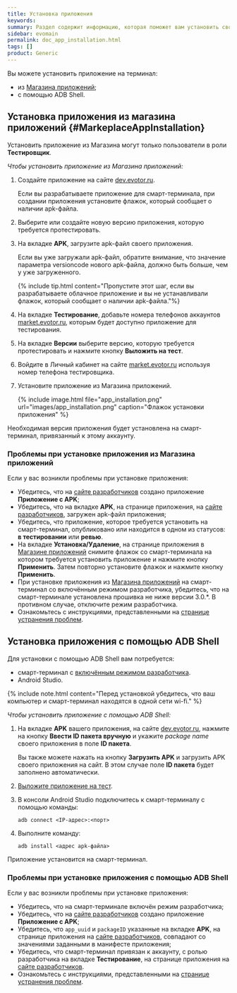 ```yaml
---
title: Установка приложения
keywords:
summary: Раздел содержит информацию, которая поможет вам установить своё приложение на смарт-терминал как с помощью Магазина приложений так и с помощью ADB Shell.
sidebar: evomain
permalink: doc_app_installation.html
tags: []
product: Generic
---
```


Вы можете установить приложение на терминал:

* из [Магазина приложений](https://market.evotor.ru);
* с помощью ADB Shell.

## Установка приложения из магазина приложений {#MarkeplaceAppInstallation}

Установить приложение из Магазина могут только пользователи в роли **Тестировщик**.

*Чтобы установить приложение из Магазина приложений:*

1. Создайте приложение на сайте [dev.evotor.ru](https://dev.evotor.ru).

   Если вы разрабатываете приложение для смарт-терминала, при создании приложения установите флажок, который сообщает о наличии apk-файла.

2. Выберите или создайте новую версию приложения, которую требуется протестировать.

3. На вкладке **APK**, загрузите apk-файл своего приложения.

   Если вы уже загружали apk-файл, обратите внимание, что значение параметра versioncode нового apk-файла, должно быть больше, чем у уже загруженного.

   {% include tip.html content="Пропустите этот шаг, если вы разрабатываете облачное приложение и вы не устанавливали флажок, который сообщает о наличии apk-файла."%}

4. На вкладке **Тестирование**, добавьте номера телефонов аккаунтов [market.evotor.ru](https://market.evotor.ru), которым будет доступно приложение для тестирования.

5. На вкладке **Версии** выберите версию, которую требуется протестировать и нажмите кнопку **Выложить на тест**.

6. Войдите в Личный кабинет на сайте [market.evotor.ru](https://market.evotor.ru) используя номер телефона тестировщика.

7. Установите приложение из Магазина приложений.

    {% include image.html file="app_installation.png" url="images/app_installation.png" caption="Флажок установки приложения" %}

Необходимая версия приложения будет установлена на смарт-терминал, привязанный к этому аккаунту.

### Проблемы при установке приложения из Магазина приложений

Если у вас возникли проблемы при установке приложения:

* Убедитесь, что на [сайте разработчиков](https://dev.evotor.ru) создано приложение **Приложение с APK**;
* Убедитесь, что на вкладке **APK**, на странице приложения, на [сайте разработчиков](https://dev.evotor.ru), загружен apk-файл приложения;
* Убедитесь, что приложение, которое требуется установить на смарт-терминал, опубликовано или находится в одном из статусов: **в тестировании** или **ревью**.
* На вкладке **Установка/Удаление**, на странице приложения в [Магазине приложений](https://market.evotor.ru) снимите флажок со смарт-терминала на котором требуется установить приложение и нажмите кнопку **Применить**. Затем повторно установите флажок и нажмите кнопку **Применить**.
* При установке приложения из [Магазина приложений](https://market.evotor.ru) на смарт-терминал со включённым режимом разработчика, убедитесь, что на смарт-терминале установлена прошивка не ниже версии 3.0.\*. В противном случае, отключите режим разработчика.
* Ознакомьтесь с инструкциями, представленными на [странице устранения проблем](./doc_installation_troubleshooting.html).

## Установка приложения с помощью ADB Shell

Для установки с помощью ADB Shell вам потребуется:

* смарт-терминал с [включённым режимом разработчика](./doc_app_developer_mode.html).
* Android Studio.

{% include note.html content="Перед установкой убедитесь, что ваш компьютер и смарт-терминал находятся в одной сети wi-fi." %}

*Чтобы установить приложение с помощью ADB Shell:*

1. На вкладке **APK** вашего приложения, на сайте [dev.evotor.ru](https://dev.evotor.ru), нажмите на кнопку **Ввести ID пакета вручную** и укажите *package name* своего приложения в поле **ID пакета**.

   Вы также можете нажать на кнопку **Загрузить APK** и загрузить APK своего приложения на сайт. В этом случае поле **ID пакета** будет заполнено автоматически.

2. [Выложите приложение на тест](./doc_app_testing.html).

3. В консоли Android Studio подключитесь к смарт-терминалу с помощью команды:

   `adb connect <IP-адрес>:<порт>`

4. Выполните команду:

   `adb install <адрес apk-файла>`

Приложение установится на смарт-терминал.

### Проблемы при установке приложения с помощью ADB Shell

Если у вас возникли проблемы при установке приложения:

* Убедитесь, что на смарт-терминале включён режим разработчика;
* Убедитесь, что на [сайте разработчиков](https://dev.evotor.ru) создано приложение **Приложение с APK**;
* Убедитесь, что `app_uuid` и `packageID` указанные на вкладке **APK**, на странице приложения на [сайте разработчиков](https://dev.evotor.ru), совпадают со значениями заданными в манифесте приложения;
* Убедитесь, что смарт-терминал привязан к аккаунту, с ролью разработчика на вкладке **Тестирование**, на странице приложения на [сайте разработчиков](https://dev.evotor.ru).
* Ознакомьтесь с инструкциями, представленными на [странице устранения проблем](./doc_installation_troubleshooting.html).
